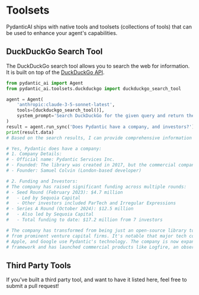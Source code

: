 # Toolsets

PydanticAI ships with native tools and toolsets (collections of tools) that can be used to enhance your agent's capabilities.

## DuckDuckGo Search Tool

The DuckDuckGo search tool allows you to search the web for information. It is built on top of the
[DuckDuckGo API](https://github.com/deedy5/duckduckgo_search).

```py {title="main.py" test="skip"}
from pydantic_ai import Agent
from pydantic_ai.toolsets.duckduckgo import duckduckgo_search_tool

agent = Agent(
    'anthropic:claude-3-5-sonnet-latest',
    tools=[duckduckgo_search_tool()],
    system_prompt='Search DuckDuckGo for the given query and return the results.',
)
result = agent.run_sync('Does Pydantic have a company, and investors?')
print(result.data)
# Based on the search results, I can provide comprehensive information about Pydantic's company and investors:

# Yes, Pydantic does have a company:
# 1. Company Details:
# - Official name: Pydantic Services Inc.
# - Founded: The library was created in 2017, but the commercial company was launched in 2022
# - Founder: Samuel Colvin (London-based developer)

# 2. Funding and Investors:
# The company has raised significant funding across multiple rounds:
# - Seed Round (February 2023): $4.7 million
#   - Led by Sequoia Capital
#   - Other investors included ParTech and Irregular Expressions
# - Series A Round (October 2024): $12.5 million
#   - Also led by Sequoia Capital
#   - Total funding to date: $17.2 million from 7 investors

# The company has transformed from being just an open-source library to a commercial entity, with backing
# from prominent venture capital firms. It's notable that major tech companies like Meta, Microsoft, Amazon,
# Apple, and Google use Pydantic's technology. The company is now expanding beyond its original data-validation
# framework and has launched commercial products like Logfire, an observability platform.
```

## Third Party Tools

If you've built a third party tool, and want to have it listed here, feel free to submit a pull request!
